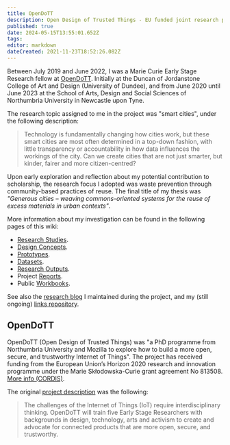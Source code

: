 ```yaml
---
title: OpenDoTT
description: Open Design of Trusted Things - EU funded joint research project (Northumbria University + Mozilla Foundation)
published: true
date: 2024-05-15T13:55:01.652Z
tags: 
editor: markdown
dateCreated: 2021-11-23T18:52:26.082Z
---
```


Between July 2019 and June 2022, I was a Marie Curie Early Stage Research fellow at [OpenDoTT](#opendott). Initially at the Duncan of Jordanstone College of Art and Design (University of Dundee), and from June 2020 until June 2023 at the School of Arts, Design and Social Sciences of Northumbria University in Newcastle upon Tyne.

The research topic assigned to me in the project was "smart cities", under the following description:

> Technology is fundamentally changing how cities work, but these smart cities are most often determined in a top-down fashion, with little transparency or accountability in how data influences the workings of the city. Can we create cities that are not just smarter, but kinder, fairer and more citizen-centred?

Upon early exploration and reflection about my potential contribution to scholarship, the research focus I adopted was waste prevention through community-based practices of reuse. The final title of my thesis was *"Generous cities – weaving commons-oriented systems for the reuse of excess materials in urban contexts"*.

More information about my investigation can be found in the following pages of this wiki:

- [Research Studies](/opendott/studies).
- [Design Concepts](/opendott/concepts).
- [Prototypes](/opendott/prototypes).
- [Datasets](/opendott/datasets).
- [Research Outputs](/opendott/outputs).
- Project [Reports](/opendott/reports/).
- Public [Workbooks](/opendott/workbooks).

See also the [research blog](https://is.efeefe.me/opendott) I maintained during the project, and my (still ongoing) [links repository](https://links.efeefe.me/?searchtags=opendott).

## OpenDoTT

OpenDoTT (Open Design of Trusted Things) was "a PhD programme from Northumbria University and Mozilla to explore how to build a more open, secure, and trustworthy Internet of Things". The project has received funding from the European Union’s Horizon 2020 research and innovation programme under the Marie Skłodowska-Curie grant agreement No 813508. [More info (CORDIS)](https://doi.org/10.3030/813508).

The original [project description](https://web.archive.org/web/20210517154503/https://opendott.org/) was the following:

> The challenges of the Internet of Things (IoT) require interdisciplinary thinking. OpenDoTT will train five Early Stage Researchers with backgrounds in design, technology, arts and activism to create and advocate for connected products that are more open, secure, and trustworthy.